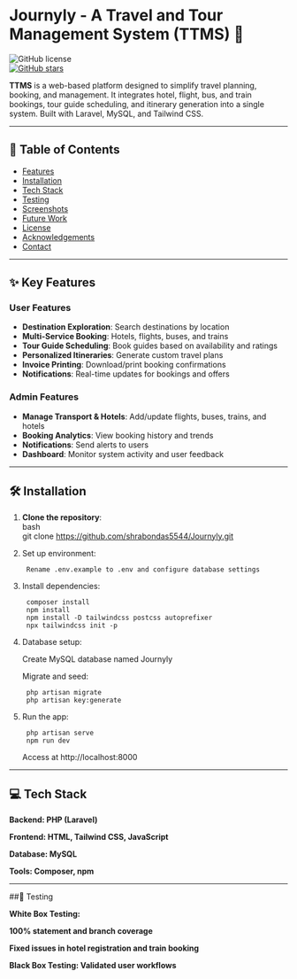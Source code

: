 # Journyly - A Travel and Tour Management System (TTMS) 🚀  
![GitHub license](https://img.shields.io/github/license/shrabondas5544/Journyly?tab=MIT-1-ov-file#readme?style=flat-square)  
[![GitHub stars](https://img.shields.io/github/stars/shrabondas5544/Journyly?style=social)](https://github.com/shrabondas5544/Journyly/stargazers)  

**TTMS** is a web-based platform designed to simplify travel planning, booking, and management. It integrates hotel, flight, bus, and train bookings, tour guide scheduling, and itinerary generation into a single system. Built with Laravel, MySQL, and Tailwind CSS.

---

## 📝 Table of Contents  
- [Features](#features)  
- [Installation](#installation)  
- [Tech Stack](#tech-stack)  
- [Testing](#testing)  
- [Screenshots](#screenshots)  
- [Future Work](#future-work)  
- [License](#license)  
- [Acknowledgements](#acknowledgements)  
- [Contact](#contact)  

---

## ✨ Key Features  
### **User Features**  
- **Destination Exploration**: Search destinations by location  
- **Multi-Service Booking**: Hotels, flights, buses, and trains  
- **Tour Guide Scheduling**: Book guides based on availability and ratings  
- **Personalized Itineraries**: Generate custom travel plans  
- **Invoice Printing**: Download/print booking confirmations  
- **Notifications**: Real-time updates for bookings and offers  

### **Admin Features**  
- **Manage Transport & Hotels**: Add/update flights, buses, trains, and hotels  
- **Booking Analytics**: View booking history and trends  
- **Notifications**: Send alerts to users  
- **Dashboard**: Monitor system activity and user feedback  

---

## 🛠️ Installation  
1. **Clone the repository**:  
   bash  
   git clone https://github.com/shrabondas5544/Journyly.git
2. Set up environment:

        Rename .env.example to .env and configure database settings
   
4. Install dependencies:

        composer install  
        npm install  
        npm install -D tailwindcss postcss autoprefixer  
        npx tailwindcss init -p  

5. Database setup:

   Create MySQL database named Journyly

   Migrate and seed:
   
        php artisan migrate  
        php artisan key:generate  

5. Run the app:
   

        php artisan serve  
        npm run dev  

    Access at http://localhost:8000
   
---

## 💻 Tech Stack

 **Backend: PHP (Laravel)**

 **Frontend: HTML, Tailwind CSS, JavaScript**

 **Database: MySQL**

 **Tools: Composer, npm**

---

##🧪 Testing

 **White Box Testing:**

 **100% statement and branch coverage**

 **Fixed issues in hotel registration and train booking**

 **Black Box Testing: Validated user workflows**
